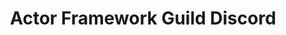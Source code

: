 ---
title: "Actor Framework Guild Discord"
externalUrl: https://discord.gg/VZKqeQWFYn
summary: "The Actor Framework (AF) Guild is a group of LabVIEW Actor Framework enthusiasts who's aim is to collaborate in improving the Actor Framework by creating tooling around it."
showSummary: true
showAuthor: false
showEdit: false
showWordCount: false
showHeadingAnchors: false
sharingLinks: false
showZenMode: false
showPagination: false
showRelatedContent: false
categories:
 - "Find Answers"
 - "Connect with Others"
tags:
 - "Community"
 - "Discord"
 - "Online"
 - "Actor Framework"
---